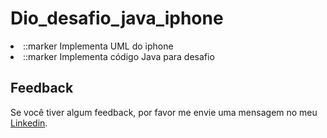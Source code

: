 # Dio_desafio_java_iphone

<li>
::marker
Implementa UML do iphone
</li>
<li>
::marker
Implementa código Java para desafio
</li>

## Feedback

Se você tiver algum feedback, por favor me envie uma mensagem no meu [Linkedin](https://www.linkedin.com/in/hugopereiralima/).